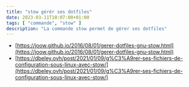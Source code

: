 ```yaml
---
title: "stow gérér ses dotfiles"
date: 2023-03-11T10:07:00+01:00
tags: [ "commande", "stow" ]
description: "La commande stow permet de gérer ses dotfiles"
---
```


- [https://joow.github.io/2016/08/01/gerer-dotfiles-gnu-stow.html](https://joow.github.io/2016/08/01/gerer-dotfiles-gnu-stow.html)
- [https://dbeley.ovh/post/2021/01/09/g%C3%A9rer-ses-fichiers-de-configuration-sous-linux-avec-stow/](https://dbeley.ovh/post/2021/01/09/g%C3%A9rer-ses-fichiers-de-configuration-sous-linux-avec-stow/)